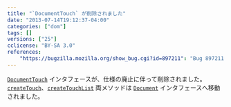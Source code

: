 ```yaml
---
title: "`DocumentTouch` が削除されました"
date: "2013-07-14T19:12:37-04:00"
categories: ["dom"]
tags: []
versions: ["25"]
cclicense: "BY-SA 3.0"
references:
    "https://bugzilla.mozilla.org/show_bug.cgi?id=897211": "Bug 897211 – Remove nsIDOMDocumentTouch"
---
```

[`DocumentTouch`](https://developer.mozilla.org/ja/docs/Web/API/DocumentTouch) インタフェースが、仕様の廃止に伴って削除されました。[`createTouch`](https://developer.mozilla.org/ja/docs/Web/API/DocumentTouch.createTouch)、[`createTouchList`](https://developer.mozilla.org/ja/docs/Web/API/DocumentTouch.createTouchList) 両メソッドは [`Document`](https://developer.mozilla.org/ja/docs/Web/API/Document) インタフェースへ移動されました。
